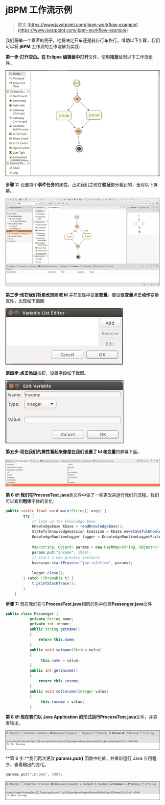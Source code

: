# jBPM 工作流示例

> 原文:[https://www.javatpoint.com/jbpm-workflow-example](https://www.javatpoint.com/jbpm-workflow-example)

我们将举一个乘客的例子，他将决定开车还是骑自行车旅行。借助以下步骤，我们可以将 **jBPM** 工作流的工作理解为实践:

**第一步:**打开空白**。在 **Eclipse** 编辑器中打开**文件，使用**拖放**绘制以下工作流组件。

![jbpm WorkFlow Example](img/0bf99b168ab524bd9197a89829f71a40.png)

**步骤 2:** 设置每个**事件任务**的属性，正如我们之前在**验证**部分看到的，出现以下屏幕。

![jbpm WorkFlow Example](img/63e059932122abb45920cf5339a2a208.png)

**第三步:**现在我们将更改**规则流 Id** 并在属性中设置**变量**。要设置**变量**点击**动作**变量属性，出现如下画面:

![jbpm WorkFlow Example](img/45886c0c12a8005a2ca421a517073abf.png)

**第四步:**点击**添加**按钮，设置字段如下截图。

![jbpm WorkFlow Example](img/048da95c279bde511f32c24177c26b5d.png)

**第五步:**现在我们的属性看起来像是在我们设置了 **Id** 和**变量**的屏幕下面。

![jbpm WorkFlow Example](img/ba03158b70d11a2e4fdbefb01e3f32f3.png)

**第 6 步:**我们在**ProcessTest.java**类文件中做了一些更改来运行我们的流程。我们可以看到**粗体**字体的变化:

```java
public static final void main(String[] args) {
        try {
            // load up the knowledge base
            KnowledgeBase kbase = readKnowledgeBase();
            StatefulKnowledgeSession ksession = kbase.newStatefulKnowledgeSession();
            KnowledgeRuntimeLogger logger = KnowledgeRuntimeLoggerFactory.newFileLogger(ksession, "test");

            Map<String, Object> params = new HashMap<String, Object>();
            params.put("income", 1500);
            // start a new process instance
            ksession.startProcess("joe.ruleflow", params);

            logger.close();
        } catch (Throwable t) {
            t.printStackTrace();
        }
    }

```

**步骤 7:** 现在我们在与**ProcessTest.java**相同的包中创建**Passenger.java**文件

```java
public class Passenger {
		   private String name;
		   private int income;
		   public String getname()
		   {        		   
		       return this.name;
		   }
		   public void setname(String value)
		   {        		        
		        this.name = value;
		   }
		   public int getincome()
		   {        		        
		       return this.income;
		   }
		   public void setincome(Integer value)
		   {       		        
		        this.income = value;
		   }

```

**第 8 步:**现在我们以 Java Application 的形式运行**ProcessTest.java**文件，并查看输出。

![jbpm WorkFlow Example](img/ab2c85fe2a976615239b199d792bea36.png)

**第 9 步:**我们再次更改 **params.put()** 函数中的值，并重新运行 Java 应用程序，查看输出的变化。

```java
params.put("income", 500);

```

![jbpm WorkFlow Example](img/7809aa7885c6d487eaaa1f948cadec3c.png)
